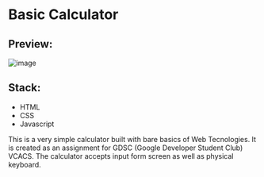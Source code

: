 # Basic Calculator

## Preview:
![image](https://github.com/gritik-30/basic-calculator/assets/90999352/ac1feab1-c72f-4c45-949b-91942165d496)

## Stack:
- HTML
- CSS
- Javascript

This is a very simple calculator built with bare basics of Web Tecnologies. It is created as an assignment for GDSC (Google Developer Student Club) VCACS.
The calculator accepts input form screen as well as physical keyboard.
